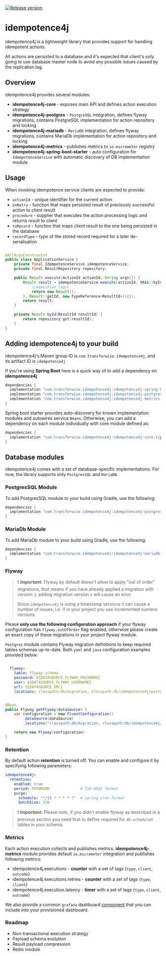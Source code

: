 <a href="https://img.shields.io/badge/release-1.6.1-orange">
        <img src="https://img.shields.io/badge/release-1.6.1-orange"
            alt="Release version"/></a>

# idempotence4j

idempotence4j is a lightweight library that provides support for handling idempotent actions.

All actions are persisted to a database and it's expected that client's only going to use database master node
 to avoid any possible issues caused by the replication lag.

## Overview

idempotence4j provides several modules:

- **idempotence4j-core** - exposes main API and defines action execution strategy
- **idempotence4j-postgres** - `PostgreSQL` integration, defines flyway migrations, contains PostgreSQL implementation for action repository and locking
- **idempotence4j-mariadb** - `MariaDb` integration, defines flyway migrations, contains MariaDb implementation for action repository and locking
- **idempotence4j-metrics** - publishes metrics to `io.micrometer` registry
- **idempotence4j-spring-boot-starter** - auto configuration for `IdempotenceService` with automatic discovery of DB implementation module


## Usage

When invoking idempotence service clients are expected to provide:

- `actionId` - unique identifier for the current action
- `onRetry` - function that maps persisted result of previously successful action to client result
- `procedure` - supplier that executes the action processing logic and returns result to client
- `toRecord` - function that maps client result to the one being persisted in the database
- `recordType` - type of the stored record required for a later de-serialisation

```java

@AllArgsConstructor
public class ApplicationService {
    private final IdempotenceService idempotenceService;
    private final ResultRepository repository;

    public Result execute(ActionId actionId, String args[]) {
        Result result = idempotenceService.execute(actionId, this::byId, () -> {
            //execution logic
            return new Result();
        }, Result::getId, new TypeReference<ResultId>(){});
        return result;
    }

    private Result byId(ResultId resultId) {
        return repository.get(resultId);
    }
}

```

## Adding idempotence4j to your build

idempotence4j's Maven group ID is `com.transferwise.idempotence4j`, and its artifact ID is `idempotence4j`

If you're using **Spring Boot** here is a quick way of to add a dependency on **idempotence4j**

```gradle
dependencies {
  implementation "com.transferwise.idempotence4j:idempotence4j-spring-boot-starter:${project['idempotence4j.version']}"
  implementation "com.transferwise.idempotence4j:idempotence4j-postgres:${project['idempotence4j.version']}"
  implementation "com.transferwise.idempotence4j:idempotence4j-metrics:${project['idempotence4j.version']}"
}
```
Spring boot starter provides auto-discovery for known implementation modules
and autowires service `Beans`. Otherwise, you can add a dependency on each module individually with core module defined as:

```gradle
dependencies {
  implementation "com.transferwise.idempotence4j:idempotence4j-core:${project['idempotence4j.version']}"
}
```

## Database modules

idempotence4j comes with a set of database-specific implementations.
For now, the library supports only `PostgresSQL` and `MariaDB`.

### PostgresSQL Module

To add PostgresSQL module to your build using Gradle, use the following:

```gradle
dependencies {
  implementation "com.transferwise.idempotence4j:idempotence4j-postgres:${project['idempotence4j.version']}"
}
```

### MariaDb Module

To add MariaDb module to your build using Gradle, use the following:

```gradle
dependencies {
  implementation "com.transferwise.idempotence4j:idempotence4j-mariadb:${project['idempotence4j.version']}"
}
```

### Flyway

> :exclamation: **_Important:_**  Flyway by default doesn't allow to apply "out of order" migrations, that means
> if you have already applied a migration with version `3`, adding migration version `1` will cause an error.
>
> Since `idempotence4j` is using a timestamp versions it can cause a number of issues, i.e. if in your project you use incremented numeric versions.

Please **only use the following configuration approach** if your flyway configuration has `flyway.outOfOrder` flag enabled, otherwise please create an exact copy of these migrations in your project flyway module.

`Postgres` module contains Flyway migration definitions to keep required tables schemas up-to-date. Both `yaml` and `java` configuration examples provided below:

```yaml

  flyway:
    table: flyway_schema
    password: ${DATASOURCE_FLYWAY_PASSWORD}
    user: ${DATASOURCE_FLYWAY_USERNAME}
    url: ${DATASOURCE_URL}
    locations: classpath:db/migration, classpath:db/idempotence4j/postgres

```


```java

@Bean
public Flyway getFlyway(dataSource) {
    var configuration = new FluentConfiguration()
        .dataSource(dataSource)
        .locations("classpath:db/migration, classpath:db/idempotence4j/postgres")

    return new Flyway(configuration)
}

```

### Retention

By default action **retention** is turned off. You can enable and configure it by specifying following parameters:

```yaml
idempotence4j:
  retention:
    enabled: true
    period: P0Y0M20D              # ISO-8601 format
    purge:
      schedule: "*/15 * * * * ?"  # spring cron format
      batchSize: 150
```


> :exclamation: **_Important:_**  Please note, if you didn't enable flyway as described in a previous section you need first to define required for `db-scheduled` tables in your schema

### Metrics

Each action execution collects and publishes metrics. **idempotence4j-metrics** module provides default `io.micrometer` integration and publishes following metrics:

- idempotence4j.executions - **counter** with a set of tags {`type`, `client`, `outcome`}
- idempotence4j.executions.retries - **counter** with a set of tags {`type`, `client`}
- idempotence4j.execution.latency - **timer** with a set of tags {`type`, `client`, `outcome`}

We also provide a common `grafana` dashboard [component](https://github.com/transferwise/grafana-dashboards/blob/master/dashboards/src/components/idempotence4j/actions.libsonnet) that you can include into your provisioned dashboard.

### Roadmap

- Non-transactional execution strategy
- Payload schema evolution
- Result payload compression
- Redis module
